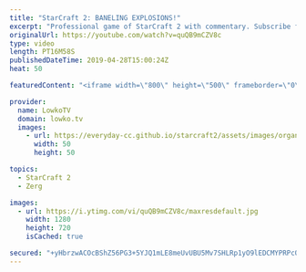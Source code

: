 ```yaml
---
title: "StarCraft 2: BANELING EXPLOSIONS!"
excerpt: "Professional game of StarCraft 2 with commentary. Subscribe for more videos: http://lowko.tv/youtube More StarCraft 2 casts: https://youtu.be/RXG4YYnO5Qw  A very action packed game of Zerg vs Terran between INnoVation and Leenock.  Check out Lowko merchandise: http://lowko.tv/merch Support me on Patreon:"
originalUrl: https://youtube.com/watch?v=quQB9mCZV8c
type: video
length: PT16M58S
publishedDateTime: 2019-04-28T15:00:24Z
heat: 50

featuredContent: "<iframe width=\"800\" height=\"500\" frameborder=\"0\" src=\"https://www.youtube.com/embed/quQB9mCZV8c\" allow=\"accelerometer; autoplay; encrypted-media; gyroscope; picture-in-picture\" allowfullscreen></iframe>"

provider:
  name: LowkoTV
  domain: lowko.tv
  images:
    - url: https://everyday-cc.github.io/starcraft2/assets/images/organizations/lowko.tv-50x50.jpg
      width: 50
      height: 50

topics:
  - StarCraft 2
  - Zerg

images:
  - url: https://i.ytimg.com/vi/quQB9mCZV8c/maxresdefault.jpg
    width: 1280
    height: 720
    isCached: true

secured: "+yHbrzwACOcBShZ56PG3+5YJQ1mLE8meUvUBU5Mv7SHLRp1yO9lEDCMYPRPcOFpfaunLSMBYbPaYxwkgiGZd1WIwHVAVXZR41yWh6LY+Fg4hc+APJcaXE4OSOag/0vMELaHQnWCtl2esRbRji7S8Sx3XxXGjCaRUaX1pNcDQm/k/cw4tDGYqnBQ9/sn6KnmIh2xiHt5k5NL4RuTSpYNegNyW65+lcLrVKJ7TJ5bEtx5lelvZqytKicR4bosaL3XriAgzd8G+Jt+0T9ZyXpYFnUR2tjv86E+9in+RisSXVBFUf5a088uRBtFQQOHTn1/F5WM1xNWKG0nftIvjLNc3MiJxnjJelujspJxG0VrT/JHVkzX4bXXVusG+KZk0w3+kr31zg5z9tjgA3JMezJ1tmyxFmXK4XWnkfqB4iktbMJc=;K+vt6whbsgezHoIyOrXD5A=="
---
```


